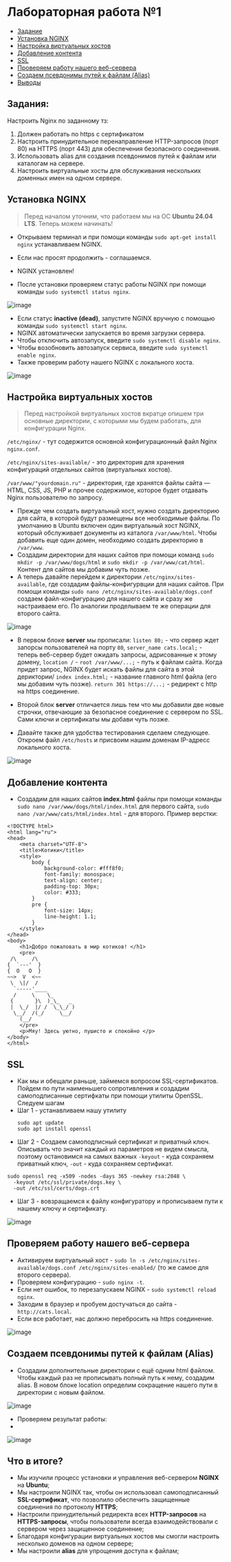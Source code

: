 # Лабораторная работа №1

- [Задание](#задание)
- [Установка NGINX](#установка-nginx)
- [Настройка виртуальных хостов](#настройка-виртуальных-хостов)
- [Добавление контента](#добавление-контента)
- [SSL](#ssl)
- [Проверяем работу нашего веб-сервера]("проверяем-работу-нашего-веб-сервера)
- [Создаем псевдонимы путей к файлам (Alias)](#создаем-псевдонимы-путей-к-файлам-(alias))
- [Выводы](#выводы)

## Задания:

Настроить Nginx по заданному тз:
1. Должен работать по https c сертификатом
2. Настроить принудительное перенаправление HTTP-запросов (порт 80) на HTTPS (порт 443) для обеспечения безопасного соединения.
3. Использовать alias для создания псевдонимов путей к файлам или каталогам на сервере.
4. Настроить виртуальные хосты для обслуживания нескольких доменных имен на одном сервере.

## Установка NGINX

> Перед началом уточним, что работаем мы на ОС **Ubuntu 24.04 LTS**. Теперь можем начинать!

* Открываем терминал и при помощи команды `sudo apt-get install nginx` устанавливаем NGINX.  
* Если нас просят продолжить - соглашаемся.  
* NGINX установлен!  

* После установки проверяем статус работы NGINX при помощи команды `sudo systemctl status nginx`.

![image](https://github.com/user-attachments/assets/4ae205bc-487d-40c9-86d0-58124e953f50)


* Если статус **inactive (dead)**, запустите NGINX вручную с помощью команды `sudo systemctl start nginx`.  
* NGINX автоматически запускается во время загрузки сервера.  
* Чтобы отключить автозапуск, введите `sudo systemctl disable nginx`.  
* Чтобы возобновить автозапуск сервиса, введите `sudo systemctl enable nginx`.
* Также проверим работу нашего NGINX с локального хоста.

![image](https://github.com/user-attachments/assets/c2d52b67-e381-4358-b391-69df4d27122c)


## Настройка виртуальных хостов

> Перед настройкой виртуальных хостов вкратце опишем три основные директории, с которыми мы будем работать, для конфигурации Nginx.

`/etc/nginx/` - тут содержится основной конфигурационный файл Nginx `nginx.conf`.

`/etc/nginx/sites-available/` - это директория для хранения конфигураций отдельных сайтов (виртуальных хостов).

`/var/www/"yourdomain.ru"` - директория, где хранятся файлы сайта — HTML, CSS, JS, PHP и прочее содержимое, которое будет отдавать Nginx пользователю по запросу.


* Прежде чем создать виртуальный хост, нужно создать директорию для сайта, в которой будут размещены все необходимые файлы. По умолчанию в Ubuntu включен один виртуальный хост NGINX, который обслуживает документы из каталога `/var/www/html`. Чтобы добавить еще один домен, необходимо создать директорию в `/var/www`.
* Создадим директории для наших сайтов при помощи команд `sudo mkdir -p /var/www/dogs/html` и `sudo mkdir -p /var/www/cat/html`. Контент для сайтов мы добавим чуть позже.
* А теперь давайте перейдем к директории `/etc/nginx/sites-available`, где создадим файлы-конфигурвции для наших сайтов. При помощи команды `sudo nano /etc/nginx/sites-available/dogs.conf` создаем файл-конфигурацию для нашего сайта и сразу же настраиваем его. По аналогии проделываем те же операции для второго сайта.

![image](https://github.com/user-attachments/assets/256c1507-5bdb-49ac-846c-6e7299b6af5a)


* В первом блоке **server** мы прописали: `listen 80;` - что сервер ждет запорсы пользователей на порту `80`, `server_name cats.local;` - теперь веб-сервер будет ожидать запросы, адрисованные к этому домену, `location /` - `root /var/www/...;` - путь к файлам сайта. Когда придет запрос, NGINX будет искать файлы для сайта в этой дериктории/ `index index.html;` - название главного html файла (его мы добавим чуть позже). `return 301 https://...;` - редирект с http на https соединение.
* Второй блок **server** отличается лишь тем что мы добавили две новые строчки, отвечающие за безопасное соединение с сервером по SSL. Сами ключи и сертификаты мы добави чуть позже.

* Давайте также для удобства тестирования сделаем следующее. Откроем файл `/etc/hosts` и присвоим нашим доменам IP-адресс локального хоста.

![image](https://github.com/user-attachments/assets/743fe1b8-3ec4-4e2b-aaa0-ba561af282b1)

## Добавление контента

* Создадим для наших сайтов **index.html** файлы при помощи команды `sudo nano /var/www/dogs/html/index.html` для первого сайта, `sudo nano /var/www/cats/html/index.html` - для второго. Пример верстки:
```
<!DOCTYPE html>
<html lang="ru">
<head>
    <meta charset="UTF-8">
    <title>Котики</title>
    <style>
        body {
            background-color: #fff8f0;
            font-family: monospace;
            text-align: center;
            padding-top: 30px;
            color: #333;
        }
        pre {
            font-size: 14px;
            line-height: 1.1;
        }
    </style>
</head>
<body>
    <h1>Добро пожаловать в мир котиков! </h1>
    <pre>
 /\     /\
{  `---'  }
{  O   O  }
~~>  V  <~~
 \  \|/  /
  `-----'____
  /     \    \_
 {       }\  )_\_   _
 |  \_/  |/ /  \_\_/ )
  \__/  /(_/     \__/
    (__/
    </pre>
    <p>Мяу! Здесь уютно, пушисто и спокойно </p>
</body>
</html>

```

## SSL

* Как мы и обещали раньше, займемся вопросом SSL-сертификатов. Пойдем по пути наименьшего сопротивления и создадим самоподписанные сертифкаты при помощи утилиты OpenSSL. Следуем шагам
* Шаг 1 - устанавливаем нашу утилиту
  ```
  sudo apt update
  sudo apt install openssl
  ```
* Шаг 2 - Создаем самоподписный сертификат и приватный ключ. Описывать что значит каждый из параметров не видем смысла, поэтому остановимся на самых важных `-keyout` - куда сохраняем приватный ключ, `-out` - куда сохраняем сертификат.
```
sudo openssl req -x509 -nodes -days 365 -newkey rsa:2048 \
  -keyout /etc/ssl/private/dogs.key \
  -out /etc/ssl/certs/dogs.crt
```
* Шаг 3 - вовзращаемся к файлу конфигуратору и прописываем пути к нашему ключу и сертификату.

![image](https://github.com/user-attachments/assets/e18e46d0-b9e0-4d5f-bbf5-a390d67ac8aa)


## Проверяем работу нашего веб-сервера

* Активируем виртуальный хост - `sudo ln -s /etc/nginx/sites-available/dogs.conf /etc/nginx/sites-enabled/` (то же самое для второго сервера).
* Проверяем конфигурацию - `sudo nginx -t`.
* Если нет ошибок, то перезапускаем NGINX - `sudo systemctl reload nginx`.
* Заходим в браузер и пробуем достучаться до сайта - `http://cats.local`.
* Если все работает, нас должно перебросить на https соединение.

![image](https://github.com/user-attachments/assets/bc60ee04-892a-448b-9aa9-4eb10bf04589)


## Создаем псевдонимы путей к файлам (Alias)

* Создадим дополнительные директории с ещё одним html файлом. Чтобы каждый раз не прописывать полный путь к нему, создадим alias. В новом блоке location определим сокращение нашего пути в директории с новым файлом.

![image](https://github.com/user-attachments/assets/4d783f5b-1268-409a-a945-4c58da02c695)

* Проверяем результат работы:
* 
![image](https://github.com/user-attachments/assets/c4b0be10-4475-416b-bbce-027e311d20af)

## Что в итоге?

* Мы изучили процесс установки и управления веб-сервером **NGINX** на **Ubuntu**;
* Мы настроили NGINX так, чтобы он использовал самоподписанный **SSL-сертификат**, что позволило обеспечить защищенные соединения по протоколу **HTTPS**;
* Настроили принудительный редиректа всех **HTTP-запросов** на **HTTPS-запросы**, чтобы пользователи всегда взаимодействовали с сервером через защищенное соединение;
* Благодаря конфигурации виртуальных хостов мы смогли настроить несколько доменов на одном сервере;
* Мы настроили **alias** для упрощения доступа к файлам;

